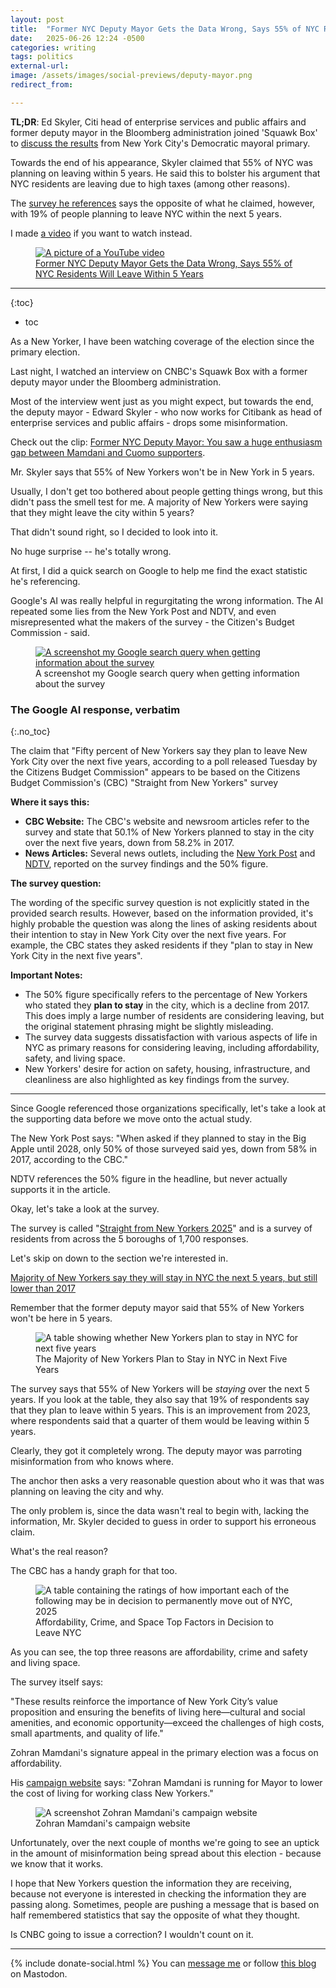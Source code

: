 ```yaml
---
layout: post
title:  "Former NYC Deputy Mayor Gets the Data Wrong, Says 55% of NYC Residents Will Leave Within 5 Years"
date:   2025-06-26 12:24 -0500
categories: writing
tags: politics
external-url: 
image: /assets/images/social-previews/deputy-mayor.png
redirect_from: 

---
```


**TL;DR**: Ed Skyler, Citi head of enterprise services and public affairs and former deputy mayor in the Bloomberg administration joined 'Squawk Box' to [discuss the results](https://www.youtube.com/watch?v=qw-TNP_2X3k) from New York City's Democratic mayoral primary.

Towards the end of his appearance, Skyler claimed that 55% of NYC was planning on leaving within 5 years. He said this to bolster his argument that NYC residents are leaving due to high taxes (among other reasons). 

The [survey he references](https://cbcny.org/research/straight-new-yorkers-2025#migration) says the opposite of what he claimed, however, with 19% of people planning to leave NYC within the next 5 years.

I made <a href="https://www.youtube.com/watch?v=Az6godiB0TE">a video</a> if you want to watch instead.

<p>
<figure>
	<a href="https://www.youtube.com/watch?v=Az6godiB0TE">
	<picture>
	  <source type="image/png" srcset="{{site.url}}/assets/images/thumbnails/deputy-mayor.png,
	  								   {{site.url}}/assets/images/thumbnails/deputy-mayor-2x.png 2x">
	  <img src="{{site.url}}/assets/images/thumbnails/deputy-mayor.png" srcset="{{site.url}}/assets/images/thumbnails/deputy-mayor-2x.png 2x" alt="A picture of a YouTube video"/>
	  <figcaption>Former NYC Deputy Mayor Gets the Data Wrong, Says 55% of NYC Residents Will Leave Within 5 Years</figcaption>
	</picture>
	</a>
</figure>
</p>

---

{:toc}
* toc

As a New Yorker, I have been watching coverage of the election since the primary election.

Last night, I watched an interview on CNBC's Squawk Box with a former deputy mayor under the Bloomberg administration.

Most of the interview went just as you might expect, but towards the end, the deputy mayor - Edward Skyler - who now works for Citibank as head of enterprise services and public affairs - drops some misinformation.

Check out the clip: [Former NYC Deputy Mayor: You saw a huge enthusiasm gap between Mamdani and Cuomo supporters](https://youtu.be/qw-TNP_2X3k?si=2v3V5xcLL88PvuP6&t=446).

Mr. Skyler says that 55% of New Yorkers won't be in New York in 5 years.

Usually, I don't get too bothered about people getting things wrong, but this didn't pass the smell test for me. A majority of New Yorkers were saying that they might leave the city within 5 years? 

That didn't sound right, so I decided to look into it.

No huge surprise -- he's totally wrong.

At first, I did a quick search on Google to help me find the exact statistic he's referencing. 

Google's AI was really helpful in regurgitating the wrong information. The AI repeated some lies from the New York Post and NDTV, and even misrepresented what the makers of the survey - the Citizen's Budget Commission - said.

<p>
<figure>
<a href="{{site.url}}/assets/images/politics/ai-nyc-residents.png">
  <picture>
    <img 
      src="{{site.url}}/assets/images/politics/ai-nyc-residents-small.png"
      alt="A screenshot my Google search query when getting information about the survey">
  </picture>
  </a>
  <figcaption>A screenshot my Google search query when getting information about the survey</figcaption>
</figure>
</p>

### The Google AI response, verbatim
{:.no_toc}

The claim that "Fifty percent of New Yorkers say they plan to leave New York City over the next five years, according to a poll released Tuesday by the Citizens Budget Commission" appears to be based on the Citizens Budget Commission's (CBC) "Straight from New Yorkers" survey

**Where it says this:**

- **CBC Website:** The CBC's website and newsroom articles refer to the survey and state that 50.1% of New Yorkers planned to stay in the city over the next five years, down from 58.2% in 2017.
- **News Articles:** Several news outlets, including the [New York Post](https://nypost.com/2024/03/19/us-news/less-than-one-in-three-yorkers-planning-to-flee-city-and-just-30-are-happy-with-quality-of-life-survey/) and [NDTV](https://www.ndtv.com/world-news/half-of-new-yorkers-will-flee-city-in-next-5-years-as-quality-of-life-falls-poll-5276607), reported on the survey findings and the 50% figure.

**The survey question:**

The wording of the specific survey question is not explicitly stated in the provided search results. However, based on the information provided, it's highly probable the question was along the lines of asking residents about their intention to stay in New York City over the next five years. For example, the CBC states they asked residents if they "plan to stay in New York City in the next five years".

**Important Notes:**

- The 50% figure specifically refers to the percentage of New Yorkers who stated they **plan to stay** in the city, which is a decline from 2017. This does imply a large number of residents are considering leaving, but the original statement phrasing might be slightly misleading.
- The survey data suggests dissatisfaction with various aspects of life in NYC as primary reasons for considering leaving, including affordability, safety, and living space.
- New Yorkers' desire for action on safety, housing, infrastructure, and cleanliness are also highlighted as key findings from the survey.

---

Since Google referenced those organizations specifically, let's take a look at the supporting data before we move onto the actual study.

The New York Post says: "When asked if they planned to stay in the Big Apple until 2028, only 50% of those surveyed said yes, down from 58% in 2017, according to the CBC."

NDTV references the 50% figure in the headline, but never actually supports it in the article. 

Okay, let's take a look at the survey.

The survey is called "[Straight from New Yorkers 2025](https://cbcny.org/research/straight-new-yorkers-2025)" and is a survey of residents from across the 5 boroughs of 1,700 responses. 

Let's skip on down to the section we're interested in.

[Majority of New Yorkers say they will stay in NYC the next 5 years, but still lower than 2017](https://cbcny.org/research/straight-new-yorkers-2025#migration)

Remember that the former deputy mayor said that 55% of New Yorkers won't be here in 5 years.

<p>
<figure>
  <picture>
    <img 
      src="{{site.url}}/assets/images/politics/figure-16-the-majority-of-new-yorkers-plan-to-stay-in-nyc-in-next-five-years.png"
      alt="A table showing whether New Yorkers plan to stay in NYC for next five years">
  </picture>
  <figcaption>The Majority of New Yorkers Plan to Stay in NYC in Next Five Years</figcaption>
</figure>
</p>

The survey says that 55% of New Yorkers will be _staying_ over the next 5 years. If you look at the table, they also say that 19% of respondents say that they plan to leave within 5 years. This is an improvement from 2023, where respondents said that a quarter of them would be leaving within 5 years. 

Clearly, they got it completely wrong. The deputy mayor was parroting misinformation from who knows where.

The anchor then asks a very reasonable question about who it was that was planning on leaving the city and why. 

The only problem is, since the data wasn't real to begin with, lacking the information, Mr. Skyler decided to guess in order to support his erroneous claim.

What's the real reason?

The CBC has a handy graph for that too. 

<p>
<figure>
  <picture>
    <img 
      src="{{site.url}}/assets/images/politics/figure-19-affordability-crime-and-space-top-factors-in-decision-to-leave-nyc.png"
      alt="A table containing the ratings of how important each of the following may be in decision to permanently move out of NYC, 2025">
  </picture>
  <figcaption>Affordability, Crime, and Space Top Factors in Decision to Leave NYC</figcaption>
</figure>
</p>

As you can see, the top three reasons are affordability, crime and safety and living space. 

The survey itself says:

"These results reinforce the importance of New York City’s value proposition and ensuring the benefits of living here—cultural and social amenities, and economic opportunity—exceed the challenges of high costs, small apartments, and quality of life."

Zohran Mamdani's signature appeal in the primary election was a focus on affordability. 

His [campaign website](https://www.zohranfornyc.com/) says: "Zohran Mamdani
is running for Mayor to lower the cost of living for working class New Yorkers."

<p>
<figure>
  <picture>
    <source 
      type="image/png" 
      srcset="{{site.url}}/assets/images/politics/zohran-website.png,
              {{site.url}}/assets/images/politics/zohran-website-2x.png 2x">
    <img 
      src="{{site.url}}/assets/images/politics/zohran-website.png" 
      srcset="{{site.url}}/assets/images/politics/zohran-website-2x.png 2x" 
      alt="A screenshot Zohran Mamdani's campaign website">
  </picture>
  <figcaption>Zohran Mamdani's campaign website</figcaption>
</figure>
</p>

Unfortunately, over the next couple of months we're going to see an uptick in the amount of misinformation being spread about this election - because we know that it works. 

I hope that New Yorkers question the information they are receiving, because not everyone is interested in checking the information they are passing along. Sometimes, people are pushing a message that is based on half remembered statistics that say the opposite of what they thought. 

Is CNBC going to issue a correction? I wouldn't count on it.

---

{% include donate-social.html %} You can [message me](https://mastodon.social/@yoasif) or follow [this blog](https://mastodon.social/@quippdblog) on Mastodon.
